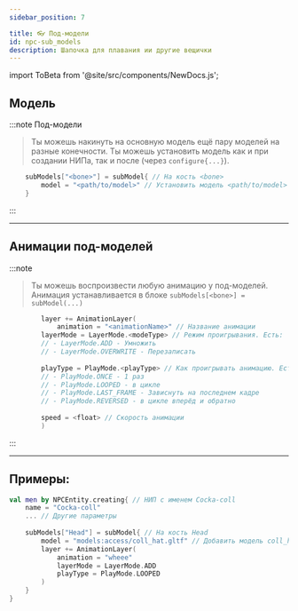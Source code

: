 ```yaml
---
sidebar_position: 7

title: 👓 Под-модели
id: npc-sub_models
description: Шапочка для плавания ии другие вещички
---
```


import ToBeta from '@site/src/components/NewDocs.js';

<ToBeta url='welcome' />

## Модель

:::note Под-модели
> Ты можешь накинуть на основную модель ещё пару моделей на разные конечности.
> Ты можешь установить модель как и при создании НИПа, так и после (через `configure{...}`).
```kts
    subModels["<bone>"] = subModel{ // На кость <bone>
        model = "<path/to/model>" // Установить модель <path/to/model>
    }
```

:::

---

## Анимации под-моделей

:::note
> Ты можешь воспроизвести любую анимацию у под-моделей.
> Анимация устанавливается в блоке `subModels[<bone>] = subModel(...)`
```kts
        layer += AnimationLayer(
            animation = "<animationName>" // Название анимации
        layerMode = LayerMode.<modeType> // Режим проигрывания. Есть:
        // - LayerMode.ADD - Умножить
        // - LayerMode.OVERWRITE - Перезаписать
        
        playType = PlayMode.<playType> // Как проигрывать анимацию. Есть:
        // - PlayMode.ONCE - 1 раз
        // - PlayMode.LOOPED - в цикле
        // - PlayMode.LAST_FRAME - Зависнуть на последнем кадре
        // - PlayMode.REVERSED - в цикле вперёд и обратно
        
        speed = <float> // Скорость анимации
        )
```
:::

---

## Примеры:
```kts
val men by NPCEntity.creating{ // НИП с именем Cocka-coll
    name = "Cocka-coll"
    ... // Другие параметры
    
    subModels["Head"] = subModel{ // На кость Head
        model = "models:access/coll_hat.gltf" // Добавить модель coll_hat.gltf
        layer += AnimationLayer(
            animation = "wheee"
            layerMode = LayerMode.ADD
            playType = PlayMode.LOOPED
        )
    }
}
```